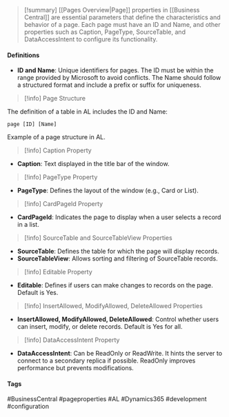 >[!summary]
[[Pages Overview|Page]] properties in [[Business Central]] are essential parameters that define the characteristics and behavior of a page. Each page must have an ID and Name, and other properties such as Caption, PageType, SourceTable, and DataAccessIntent to configure its functionality.

#### Definitions
- **ID and Name**: Unique identifiers for pages. The ID must be within the range provided by Microsoft to avoid conflicts. The Name should follow a structured format and include a prefix or suffix for uniqueness.

>[!info] Page Structure

The definition of a table in AL includes the ID and Name:
```
page [ID] [Name]
```
Example of a page structure in AL.

>[!info] Caption Property

- **Caption**: Text displayed in the title bar of the window.

>[!info] PageType Property

- **PageType**: Defines the layout of the window (e.g., Card or List).

>[!info] CardPageId Property

- **CardPageId**: Indicates the page to display when a user selects a record in a list.

>[!info] SourceTable and SourceTableView Properties

- **SourceTable**: Defines the table for which the page will display records.
- **SourceTableView**: Allows sorting and filtering of SourceTable records.

>[!info] Editable Property

- **Editable**: Defines if users can make changes to records on the page. Default is Yes.

>[!info] InsertAllowed, ModifyAllowed, DeleteAllowed Properties

- **InsertAllowed, ModifyAllowed, DeleteAllowed**: Control whether users can insert, modify, or delete records. Default is Yes for all.

>[!info] DataAccessIntent Property

- **DataAccessIntent**: Can be ReadOnly or ReadWrite. It hints the server to connect to a secondary replica if possible. ReadOnly improves performance but prevents modifications.

#### Tags
#BusinessCentral #pageproperties #AL #Dynamics365 #development #configuration